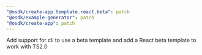 ```yaml
---
"@osdk/create-app.template.react.beta": patch
"@osdk/example-generator": patch
"@osdk/create-app": patch
---
```


Add support for cli to use a beta template and add a React beta template to work with TS2.0
